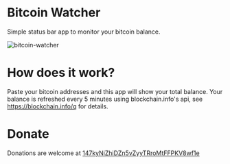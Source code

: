 Bitcoin Watcher
===============

Simple status bar app to monitor your bitcoin balance.

![bitcoin-watcher](https://f.cloud.github.com/assets/343640/2302674/ad30a676-a188-11e3-9af6-399be8e077c4.png)

How does it work?
=================
Paste your bitcoin addresses and this app will show your total balance. Your balance is refreshed every 5 minutes using blockchain.info's api, see https://blockchain.info/q for details.

Donate
=================
Donations are welcome at [147kyNiZhiDZn5vZyyTRroMtFFPKV8wf1e](https://blockchain.info/address/147kyNiZhiDZn5vZyyTRroMtFFPKV8wf1e)
